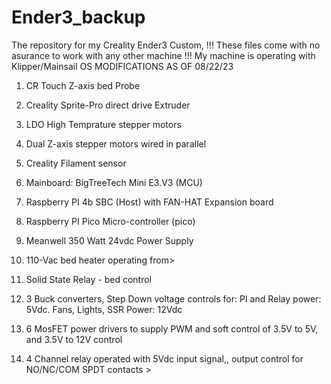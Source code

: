 # Ender3_backup
The repository for my Creality Ender3 Custom,
!!! These files come with no asurance to work with any other machine !!!
My machine is operating with Klipper/Mainsail OS
MODIFICATIONS  AS OF 08/22/23
1. CR Touch Z-axis bed Probe
2. Creality Sprite-Pro direct drive Extruder
3. LDO High Temprature stepper motors
4. Dual Z-axis stepper motors wired in parallel
5. Creality Filament sensor

6. Mainboard: BigTreeTech Mini E3.V3  (MCU)
7. Raspberry PI 4b SBC                (Host)  with FAN-HAT Expansion board
8. Raspberry PI Pico Micro-controller (pico)

9. Meanwell 350 Watt 24vdc Power Supply
10. 110-Vac bed heater operating from>
11. Solid State Relay - bed control
12. 3 Buck converters, Step Down voltage controls for: PI and Relay power: 5Vdc. Fans, Lights, SSR Power: 12Vdc
13. 6 MosFET power drivers to supply PWM and soft control of 3.5V to 5V, and 3.5V to 12V control
14. 4 Channel relay operated with 5Vdc input signal,, output control for NO/NC/COM SPDT contacts  >
